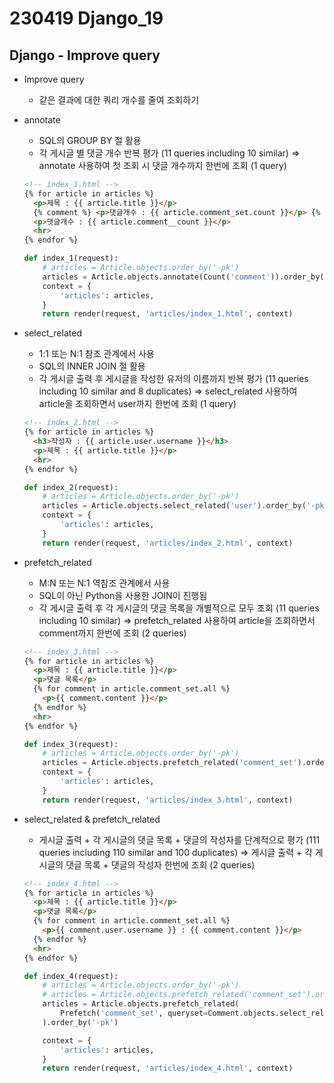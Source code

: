# 230419 Django_19

## Django - Improve query
- Improve query
  - 같은 결과에 대한 쿼리 개수를 줄여 조회하기
- annotate
  - SQL의 GROUP BY 절 활용
  - 각 게시글 별 댓글 개수 반복 평가 (11 queries including 10 similar) ⇒ annotate 사용하여 첫 조회 시 댓글 개수까지 한번에 조회 (1 query)
  
  ```html
  <!-- index_1.html -->
  {% for article in articles %}
    <p>제목 : {{ article.title }}</p>
    {% comment %} <p>댓글개수 : {{ article.comment_set.count }}</p> {% endcomment %}
    <p>댓글개수 : {{ article.comment__count }}</p>
    <hr>
  {% endfor %}
  ```
  
  ```python
  def index_1(request):
      # articles = Article.objects.order_by('-pk')
      articles = Article.objects.annotate(Count('comment')).order_by('-pk')
      context = {
          'articles': articles,
      }
      return render(request, 'articles/index_1.html', context)
  ```
    
- select_related
  - 1:1 또는 N:1 참조 관계에서 사용
  - SQL의 INNER JOIN 절 활용
  - 각 게시글 출력 후 게시글을 작성한 유저의 이름까지 반복 평가 (11 queries including 10 similar and 8 duplicates) ⇒ select_related 사용하여 article을 조회하면서 user까지 한번에 조회 (1 query)
  
  ```html
  <!-- index_2.html -->
  {% for article in articles %}
    <h3>작성자 : {{ article.user.username }}</h3>
    <p>제목 : {{ article.title }}</p>
    <hr>
  {% endfor %}
  ```
  
  ```python
  def index_2(request):
      # articles = Article.objects.order_by('-pk')
      articles = Article.objects.select_related('user').order_by('-pk')
      context = {
          'articles': articles,
      }
      return render(request, 'articles/index_2.html', context)
  ```
    
- prefetch_related
  - M:N 또는 N:1 역참조 관계에서 사용
  - SQL이 아닌 Python을 사용한 JOIN이 진행됨
  - 각 게시글 출력 후 각 게시글의 댓글 목록을 개별적으로 모두 조회 (11 queries including 10 similar) ⇒ prefetch_related 사용하여 article을 조회하면서 comment까지 한번에 조회 (2 queries)
  
  ```html
  <!-- index_3.html -->
  {% for article in articles %}
    <p>제목 : {{ article.title }}</p>
    <p>댓글 목록</p>
    {% for comment in article.comment_set.all %}
      <p>{{ comment.content }}</p>
    {% endfor %}
    <hr>
  {% endfor %}
  ```
  
  ```python
  def index_3(request):
      # articles = Article.objects.order_by('-pk')
      articles = Article.objects.prefetch_related('comment_set').order_by('-pk')
      context = {
          'articles': articles,
      }
      return render(request, 'articles/index_3.html', context)
  ```
    
- select_related & prefetch_related
  - 게시글 출력 + 각 게시글의 댓글 목록 + 댓글의 작성자를 단계적으로 평가 (111 queries including 110 similar and 100 duplicates) ⇒ 게시글 출력 + 각 게시글의 댓글 목록 + 댓글의 작성자 한번에 조회 (2 queries)
  
  ```html
  <!-- index_4.html -->
  {% for article in articles %}
    <p>제목 : {{ article.title }}</p>
    <p>댓글 목록</p>
    {% for comment in article.comment_set.all %}
      <p>{{ comment.user.username }} : {{ comment.content }}</p>
    {% endfor %}
    <hr>
  {% endfor %}
  ```
  
  ```python
  def index_4(request):
      # articles = Article.objects.order_by('-pk')
      # articles = Article.objects.prefetch_related('comment_set').order_by('-pk')
      articles = Article.objects.prefetch_related(
          Prefetch('comment_set', queryset=Comment.objects.select_related('user'))
      ).order_by('-pk')
  
      context = {
          'articles': articles,
      }
      return render(request, 'articles/index_4.html', context)
  ```